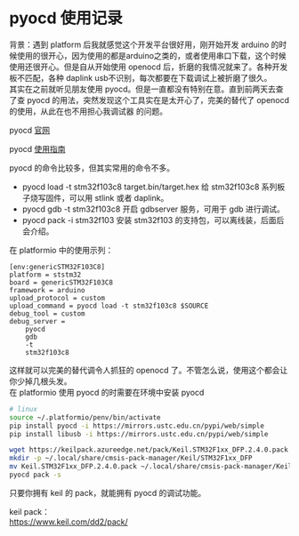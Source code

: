 pyocd 使用记录
============

背景：遇到 platform 后我就感觉这个开发平台很好用，刚开始开发 arduino 的时候使用的很开心，因为使用的都是arduino之类的，或者使用串口下载，这个时候使用还很开心。但是自从开始使用
openocd 后，折磨的我情况就来了。各种开发板不匹配，各种 daplink usb不识别，每次都要在下载调试上被折磨了很久。  
其实在之前就听见朋友使用 pyocd。但是一直都没有特别在意。直到前两天去查了查 pyocd 的用法，突然发现这个工具实在是太开心了，完美的替代了 openocd 的使用，从此在也不用担心我调试器
的问题。  

pyocd [官网](https://pypi.org/project/pyocd/)  

pyocd [使用指南](https://www.cnblogs.com/halin/p/15169658.html)  

pyocd 的命令比较多，但其实常用的命令不多。  

- pyocd load -t stm32f103c8 target.bin/target.hex    给 stm32f103c8 系列板子烧写固件，可以用 stlink 或者 daplink。  
- pyocd gdb -t stm32f103c8                           开启 gdbserver 服务，可用于 gdb 进行调试。  
- pyocd pack -i stm32f103                            安装 stm32f103 的支持包，可以离线装，后面后会介绍。  



在 platformio 中的使用示列：
```
[env:genericSTM32F103C8]
platform = ststm32
board = genericSTM32F103C8
framework = arduino
upload_protocol = custom
upload_command = pyocd load -t stm32f103c8 $SOURCE
debug_tool = custom
debug_server = 
    pyocd 
    gdb 
    -t 
    stm32f103c8
```
这样就可以完美的替代调令人抓狂的 openocd 了。不管怎么说，使用这个都会让你少掉几根头发。  
在 platformio 使用 pyocd 的时需要在环境中安装 pyocd
``` bash
# linux
source ~/.platformio/penv/bin/activate
pip install pyocd -i https://mirrors.ustc.edu.cn/pypi/web/simple
pip install libusb -i https://mirrors.ustc.edu.cn/pypi/web/simple

wget https://keilpack.azureedge.net/pack/Keil.STM32F1xx_DFP.2.4.0.pack
mkdir -p ~/.local/share/cmsis-pack-manager/Keil/STM32F1xx_DFP
mv Keil.STM32F1xx_DFP.2.4.0.pack ~/.local/share/cmsis-pack-manager/Keil/STM32F1xx_DFP/2.4.0.pack
pyocd pack -s
```

只要你拥有 keil 的 pack，就能拥有 pyocd 的调试功能。

keil pack：  
https://www.keil.com/dd2/pack/
